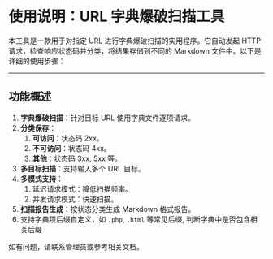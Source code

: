 # 使用说明：URL 字典爆破扫描工具

本工具是一款用于对指定 URL 进行字典爆破扫描的实用程序。它自动发起 HTTP 请求，检查响应状态码并分类，将结果存储到不同的 Markdown 文件中。以下是详细的使用步骤：

---

## 功能概述

1. **字典爆破扫描**：针对目标 URL 使用字典文件逐项请求。
2. **分类保存**：
    1. **可访问**：状态码 2xx。
    1. **不可访问**：状态码 4xx。
    1. **其他**：状态码 3xx, 5xx 等。
3. **多目标扫描**：支持输入多个 URL 目标。
4. **多模式支持**：
    1. 延迟请求模式：降低扫描频率。
    1. 并发请求模式：快速扫描。
5. **扫描报告生成**：按状态分类生成 Markdown 格式报告。
6. 支持字典项后缀自定义，如 `.php`, `.html` 等常见后缀, 判断字典中是否包含相关后缀

如有问题，请联系管理员或参考相关文档。
